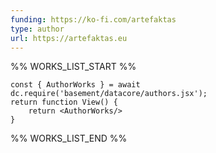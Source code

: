 ```yaml
---
funding: https://ko-fi.com/artefaktas
type: author
url: https://artefaktas.eu
---
```



%% WORKS_LIST_START %%

```datacorejsx
const { AuthorWorks } = await dc.require('basement/datacore/authors.jsx');
return function View() {
    return <AuthorWorks/>
}
```
%% WORKS_LIST_END %%